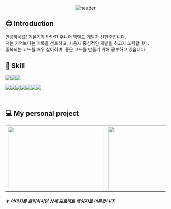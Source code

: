 <div align=center>
  
![header](https://capsule-render.vercel.app/api?type=waving&color=auto&height=150&section=header&text=Hi,%20I'm%20HyunJoon&fontSize=40)
  
</div>

😊 Introduction
---

안녕하세요! 기본기가 탄탄한 주니어 백엔드 개발자 신현준입니다.   
저는 기억보다는 기록을 선호하고, 사용자 중심적인 개발을 하고자 노력합니다.  
중복되는 코드를 매우 싫어하며, 좋은 코드를 만들기 위해 공부하고 있습니다.
 <br>
 
 
📑 Skill 
---
<img src="https://img.shields.io/badge/Kotlin-0095D5?style=for-the-badge&logo=Kotlin&logoColor=white"/><img src="https://img.shields.io/badge/Java-000000?style=for-the-badge&logo=Java&logoColor=white"/><img src="https://img.shields.io/badge/Spring Boot-6DB33F?style=for-the-badge&logo=spring boot&logoColor=white"/> 

<img src="https://img.shields.io/badge/vue-4FC08D?style=flat-square&logo=vue.js&logoColor=white"><img src="https://img.shields.io/badge/React-222222?style=flat-square&logo=React&logoColor=61DAFB"/><img src="https://img.shields.io/badge/JavaScript-F7DF1E?style=flat-square&logo=JavaScript&logoColor=black"/><img src="https://img.shields.io/badge/C sharp-239120?style=flat-square&logo=C sharp&logoColor=white"/><img src="https://img.shields.io/badge/HTML5-E34F26?style=flat-square&logo=HTML5&logoColor=white"/><img src="https://img.shields.io/badge/CSS3-1572B6?style=flat-square&logo=CSS3&logoColor=white"/><img src="https://img.shields.io/badge/MySQL-4479A1?style=flat-square&logo=MySQL&logoColor=white"/>

<br/>

  
💻 My personal project
---

<table>
  <tr>
    <td>
      <a href="https://github.com/HyunJoonS/bookCafe">
        <img src = "https://user-images.githubusercontent.com/81973827/211239336-3b27d5f0-c782-4648-b271-b12bc4ad3b1f.png" width="300px" height="200px"> 
      </a>
    </td>
    <td>
      <a href="https://github.com/HyunJoonS/movieTown">
        <img src = "https://user-images.githubusercontent.com/81973827/211218826-299028f6-9f0f-41ea-bf2e-2712d306f7d6.png" width="300px" height="200px">
      </a>
    </td>
  </tr>
</table>

##### ↑ 이미지를 클릭하시면 상세 프로젝트 페이지로 이동합니다.

  
<!--
**HyunJoonS/HyunJoonS** is a ✨ _special_ ✨ repository because its `README.md` (this file) appears on your GitHub profile.
![1](https://user-images.githubusercontent.com/81973827/211218826-299028f6-9f0f-41ea-bf2e-2712d306f7d6.png)
![Untitled (2)](https://user-images.githubusercontent.com/81973827/211239336-3b27d5f0-c782-4648-b271-b12bc4ad3b1f.png)

Here are some ideas to get you started:

- 🔭 I’m currently working on ...
- 🌱 I’m currently learning ...
- 👯 I’m looking to collaborate on ...
- 🤔 I’m looking for help with ...
- 💬 Ask me about ...
- 📫 How to reach me: ...
- 😄 Pronouns: ...
- ⚡ Fun fact: ...
-->


